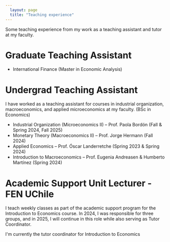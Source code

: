 ```yaml
---
  layout: page
  title: "Teaching experience"
---
```


Some teaching experience from my work as a teaching assistant and tutor at my faculty. 
# Graduate Teaching Assistant
- International Finance (Master in Economic Analysis)

# Undergrad Teaching Assistant
I have worked as a teaching assistant for courses in industrial organization, macroeconomics, and applied microeconomics at my faculty. (BSc in Economics)
- Industrial Organization (Microeconomics II) – Prof. Paola Bordón (Fall & Spring 2024, Fall 2025)
- Monetary Theory (Macroeconomics II) – Prof. Jorge Hermann (Fall 2024)
- Applied Economics – Prof. Óscar Landerretche (Spring 2023 & Spring 2024)
- Introduction to Macroeconomics – Prof. Eugenia Andreasen & Humberto Martínez (Spring 2024)

# Academic Support Unit Lecturer - FEN UChile
I teach weekly classes as part of the academic support program for the Introduction to Economics course. In 2024, I was responsible for three groups, and in 2025, I will continue in this role while also serving as Tutor Coordinator.

I'm currently the tutor coordinator for Introduction to Economics
